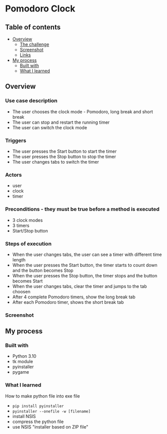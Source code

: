 # Pomodoro Clock

## Table of contents

- [Overview](#overview)
  - [The challenge](#the-challenge)
  - [Screenshot](#screenshot)
  - [Links](#links)
- [My process](#my-process)
  - [Built with](#built-with)
  - [What I learned](#what-i-learned)

## Overview

### Use case description

- The user chooses the clock mode - Pomodoro, long break and short break
- The user can stop and restart the running timer
- The user can switch the clock mode

### Triggers

- The user presses the Start button to start the timer
- The user presses the Stop button to stop the timer
- The user changes tabs to switch the timer

### Actors

- user
- clock
- timer

### Preconditions - they must be true before a method is executed

- 3 clock modes
- 3 timers
- Start/Stop button

### Steps of execution

- When the user changes tabs, the user can see a timer with different time length
- When the user presses the Start button, the timer starts to count down and the button becomes Stop
- When the user presses the Stop button, the timer stops and the button becomes Start
- When the user changes tabs, clear the timer and jumps to the tab choosen
- After 4 complete Pomodoro timers, show the long break tab
- After each Pomodoro timer, shows the short break tab

### Screenshot



## My process

### Built with

- Python 3.10
- tk module
- pyinstaller
- pygame

### What I learned

How to make python file into exe file

- `pip install pyinstaller`
- `pyinstaller --onefile -w [filename]`
- install NSIS
- compress the python file
- use NSIS "installer based on ZIP file"
